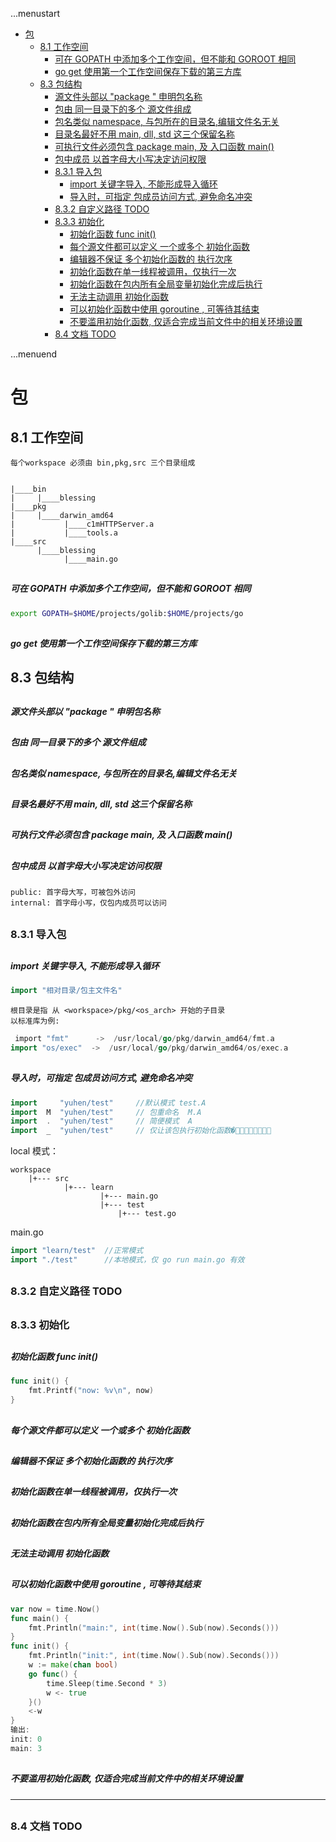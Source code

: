 ...menustart

 - [包](#5442dfce9bae4548d3851889266c5381)
     - [8.1 工作空间](#de9cc15b3a9e2ba75fda079cc5b28e1f)
         - [可在 GOPATH 中添加多个工作空间，但不能和 GOROOT 相同](#b3e0604118859c109dd897ac7ae854f8)
         - [go get 使用第一个工作空间保存下载的第三方库](#913047a1d520b9ffb6ca7aec854b966c)
     - [8.3 包结构](#0dbeeae9f285bcc430fd68fe456e41b3)
         - [源文件头部以  "package <name>" 申明包名称](#1e157c9d6dd45f1ba03f5b7ebea38406)
         - [包由 同一目录下的多个 源文件组成](#6938f144bcee557efd011309c199e35e)
         - [包名类似 namespace, 与包所在的目录名,编辑文件名无关](#e17b159af5c5ad59d85168752c6428f1)
         - [目录名最好不用 main, dll, std 这三个保留名称](#e7c8ec2bebe87fc347307b7aed9b0469)
         - [可执行文件必须包含 package main, 及 入口函数 main()](#aa701bd12fb529e83f40eb243c75e782)
         - [包中成员 以首字母大小写决定访问权限](#f02028bd734d65715515416056124dc4)
         - [8.3.1 导入包](#f62e6d06725318423ee08bd8a4ed2e7d)
             - [import 关键字导入, 不能形成导入循环](#7dba5b53facd739c0eab95743310162a)
             - [导入时，可指定 包成员访问方式, 避免命名冲突](#a6b9ea4812ebe5edb3aeaccc19dbc584)
         - [8.3.2 自定义路径 TODO](#bc316ed1f50721e986d3778dbb98900c)
         - [8.3.3 初始化](#bd32478b325dcb90a9aa82078eb68e07)
             - [初始化函数 func init()](#1c67af6fda4f5fc80c00a7020a74914e)
             - [每个源文件都可以定义 一个或多个 初始化函数](#e0e5e502f607443792fa83dc2e4707db)
             - [编辑器不保证 多个初始化函数的 执行次序](#cd1c90ededc5d3a9ca7a76705db7a874)
             - [初始化函数在单一线程被调用，仅执行一次](#d0e07d685ddabb136c2e116a2d88a07c)
             - [初始化函数在包内所有全局变量初始化完成后执行](#8009dbeb820d7018e73bcf1ff0c7afd1)
             - [无法主动调用 初始化函数](#4d5af1b2778d1d186a0bf2663bfe7186)
             - [可以初始化函数中使用 goroutine , 可等待其结束](#e6bb68503f344f18a7066f6431a5b7a7)
             - [不要滥用初始化函数, 仅适合完成当前文件中的相关环境设置](#688c0716b76107dd51aa2613615246b9)
         - [8.4 文档 TODO](#b99256f3c5776118ab291be9233de98d)

...menuend


<h2 id="5442dfce9bae4548d3851889266c5381"></h2>

# 包




<h2 id="de9cc15b3a9e2ba75fda079cc5b28e1f"></h2>

## 8.1 工作空间

    每个workspace 必须由 bin,pkg,src 三个目录组成


    |____bin
    |     |____blessing
    |____pkg
    |     |____darwin_amd64
    |           |____c1mHTTPServer.a
    |           |____tools.a
    |____src
          |____blessing
                |____main.go


<h2 id="b3e0604118859c109dd897ac7ae854f8"></h2>

##### 可在 GOPATH 中添加多个工作空间，但不能和 GOROOT 相同

```bash
export GOPATH=$HOME/projects/golib:$HOME/projects/go
```

<h2 id="913047a1d520b9ffb6ca7aec854b966c"></h2>

##### go get 使用第一个工作空间保存下载的第三方库


<h2 id="0dbeeae9f285bcc430fd68fe456e41b3"></h2>

## 8.3 包结构

<h2 id="1e157c9d6dd45f1ba03f5b7ebea38406"></h2>

##### 源文件头部以  "package <name>" 申明包名称
<h2 id="6938f144bcee557efd011309c199e35e"></h2>

##### 包由 同一目录下的多个 源文件组成
<h2 id="e17b159af5c5ad59d85168752c6428f1"></h2>

##### 包名类似 namespace, 与包所在的目录名,编辑文件名无关
<h2 id="e7c8ec2bebe87fc347307b7aed9b0469"></h2>

##### 目录名最好不用 main, dll, std 这三个保留名称
<h2 id="aa701bd12fb529e83f40eb243c75e782"></h2>

##### 可执行文件必须包含 package main, 及 入口函数 main()
<h2 id="f02028bd734d65715515416056124dc4"></h2>

##### 包中成员 以首字母大小写决定访问权限

    public: 首字母大写，可被包外访问
    internal: 首字母小写，仅包内成员可以访问

<h2 id="f62e6d06725318423ee08bd8a4ed2e7d"></h2>

### 8.3.1 导入包

<h2 id="7dba5b53facd739c0eab95743310162a"></h2>

##### import 关键字导入, 不能形成导入循环

```go
import "相对目录/包主文件名"
```

    根目录是指 从 <workspace>/pkg/<os_arch> 开始的子目录
    以标准库为例:

```go
￼import "fmt"      ->  /usr/local/go/pkg/darwin_amd64/fmt.a
import "os/exec"  ->  /usr/local/go/pkg/darwin_amd64/os/exec.a
```

<h2 id="a6b9ea4812ebe5edb3aeaccc19dbc584"></h2>

##### 导入时，可指定 包成员访问方式, 避免命名冲突

```go
import     "yuhen/test"     //默认模式 test.A
import  M  "yuhen/test"     // 包重命名  M.A
import  .  "yuhen/test"     // 简便模式  A
import  _  "yuhen/test"     // 仅让该包执行初始化函数�􏱍􏱎􏴄􏳷􏳔􏳃􏰃􏰌
```

local 模式：

    workspace
        |+--- src
                |+--- learn
                        |+--- main.go 
                        |+--- test
                            |+--- test.go


main.go
```go
import "learn/test"  //正常模式
import "./test"      //本地模式，仅 go run main.go 有效
```


<h2 id="bc316ed1f50721e986d3778dbb98900c"></h2>

### 8.3.2 自定义路径 TODO

<h2 id="bd32478b325dcb90a9aa82078eb68e07"></h2>

### 8.3.3 初始化

<h2 id="1c67af6fda4f5fc80c00a7020a74914e"></h2>

##### 初始化函数 func init() 

```go
func init() {
    fmt.Printf("now: %v\n", now)
}
```

<h2 id="e0e5e502f607443792fa83dc2e4707db"></h2>

##### 每个源文件都可以定义 一个或多个 初始化函数
<h2 id="cd1c90ededc5d3a9ca7a76705db7a874"></h2>

##### 编辑器不保证 多个初始化函数的 执行次序
<h2 id="d0e07d685ddabb136c2e116a2d88a07c"></h2>

##### 初始化函数在单一线程被调用，仅执行一次
<h2 id="8009dbeb820d7018e73bcf1ff0c7afd1"></h2>

##### 初始化函数在包内所有全局变量初始化完成后执行
<h2 id="4d5af1b2778d1d186a0bf2663bfe7186"></h2>

##### 无法主动调用 初始化函数
<h2 id="e6bb68503f344f18a7066f6431a5b7a7"></h2>

##### 可以初始化函数中使用 goroutine , 可等待其结束

```go
var now = time.Now()
func main() {
    fmt.Println("main:", int(time.Now().Sub(now).Seconds()))
}
func init() {
    fmt.Println("init:", int(time.Now().Sub(now).Seconds()))
    w := make(chan bool)
    go func() {
        time.Sleep(time.Second * 3)
        w <- true
    }()
    <-w 
}
输出:
init: 0
main: 3
```

<h2 id="688c0716b76107dd51aa2613615246b9"></h2>

##### 不要滥用初始化函数, 仅适合完成当前文件中的相关环境设置

---

<h2 id="b99256f3c5776118ab291be9233de98d"></h2>

### 8.4 文档 TODO

